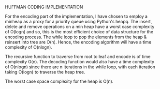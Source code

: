 HUFFMAN CODING IMPLEMENTATION

For the encoding part of the implementation, I have chosen to employ a
minheap as a proxy for a priority queue using Python's heapq. The insert, delete and
remove operations on a min heap have a worst case complexity of O(logn) and so,
this is the most efficient choice of data structure for the encoding process. The
while loop to pop the elements from the heap & reinsert into tree are O(n). Hence, the
encoding algorithm will have a time complexity of O(nlogn).

The recursive function to traverse from root to leaf and encode is of time
complexity O(n). The decoding function would also have a time complexity of
O(nlogn) since there are n iterations in the while loop, with each iteration taking
O(logn) to traverse the heap tree.

The worst case space complexity for the heap is O(n). 
